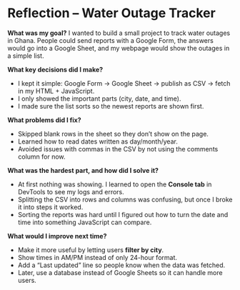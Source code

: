 # Reflection – Water Outage Tracker

**What was my goal?**
I wanted to build a small project to track water outages in Ghana. People could send reports with a Google Form, the answers would go into a Google Sheet, and my webpage would show the outages in a simple list.

**What key decisions did I make?**

* I kept it simple: Google Form → Google Sheet → publish as CSV → fetch in my HTML + JavaScript.
* I only showed the important parts (city, date, and time).
* I made sure the list sorts so the newest reports are shown first.

**What problems did I fix?**

* Skipped blank rows in the sheet so they don’t show on the page.
* Learned how to read dates written as day/month/year.
* Avoided issues with commas in the CSV by not using the comments column for now.

**What was the hardest part, and how did I solve it?**

* At first nothing was showing. I learned to open the **Console tab** in DevTools to see my logs and errors.
* Splitting the CSV into rows and columns was confusing, but once I broke it into steps it worked.
* Sorting the reports was hard until I figured out how to turn the date and time into something JavaScript can compare.

**What would I improve next time?**

* Make it more useful by letting users **filter by city**.
* Show times in AM/PM instead of only 24-hour format.
* Add a “Last updated” line so people know when the data was fetched.
* Later, use a database instead of Google Sheets so it can handle more users.
